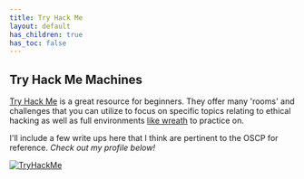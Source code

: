 ```yaml
---
title: Try Hack Me
layout: default
has_children: true
has_toc: false
---
```


## Try Hack Me Machines

[Try Hack Me](https://tryhackme.com) is a great resource for beginners. They offer many 'rooms' and challenges that you can utilize to focus on specific topics relating to ethical hacking as well as full environments [like wreath](https://tryhackme.com/room/wreath) to practice on.

I'll include a few write ups here that I think are pertinent to the OSCP for reference. *Check out my profile below!*


<a href="https://tryhackme.com/p/Ghohst"><img src="https://tryhackme-badges.s3.amazonaws.com/Ghohst.png" alt="TryHackMe"></a>
